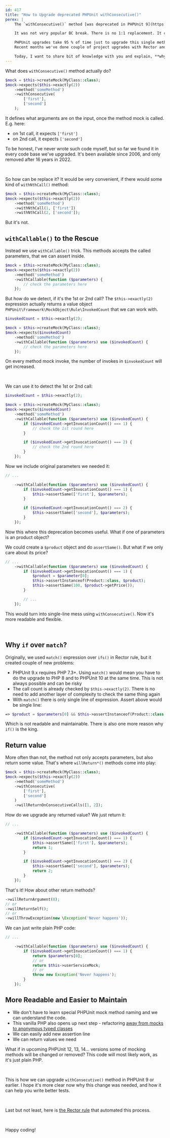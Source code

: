 ```yaml
---
id: 417
title: "How to Upgrade deprecated PHPUnit withConsecutive()"
perex: |
    The `withConsecutive()` method [was deprecated in PHPUnit 9](https://github.com/sebastianbergmann/phpunit/issues/4255#issuecomment-636422439) and removed in PHPUnit 10. It sparked many [questions](https://stackoverflow.com/questions/75389000/replace-phpunit-method-withconsecutive-abandoned-in-phpunit-10), [on StackOverflow](https://stackoverflow.com/questions/77865216/phpunit-withconsecutive-is-gone-what-is-the-recommended-approach), in [various projets](https://www.drupal.org/project/drupal/issues/3306554) and [GitHub](https://github.com/search?q=repo%3Asebastianbergmann%2Fphpunit+withConsecutive&type=issues).

    It was not very popular BC break. There is no 1:1 replacement. It can be combined with `willReturn*()` methods and that can make it even more tricky to merge with.

    PHPUnit upgrades take 95 % of time just to upgrade this single method, and 5 % about everything else.
    Recent months we've done couple of project upgrades with Rector and we've learned a lot.

    Today, I want to share bit of knowledge with you and explain, **why it's a change for better code**.
---
```


What does `withConsecutive()` method actually do?

```php
$mock = $this->createMock(MyClass::class);
$mock->expects($this->exactly(2))
    ->method('someMethod')
    ->withConsecutive(
        ['first'],
        ['second']
    );
```

It defines what arguments are on the input, once the method mock is called. E.g. here:

* on 1st call, it expects `['first']`
* on 2nd call, it expects `['second']`

To be honest, I've never wrote such code myself, but so far we found it in every code base we've upgraded.
It's been available since 2006, and only removed after 16 years in 2022.

<br>

So how can be replace it? It would be very convenient, if there would some kind of `withNthCall()` method:

```php
$mock = $this->createMock(MyClass::class);
$mock->expects($this->exactly(2))
    ->method('someMethod')
    ->withNthCall(1, ['first'])
    ->withNthCall(2, ['second']);
```

But it's not.


## `withCallable()` to the Rescue

Instead we use `withCallable()` trick. This methods accepts the called parameters, that we can assert inside.

```php
$mock = $this->createMock(MyClass::class);
$mock->expects($this->exactly(2))
    ->method('someMethod')
    ->withCallable(function ($parameters) {
        // check the parameters here
    });
 ```

But how do we detect, if it's the 1st or 2nd call? The `$this->exactly(2)` expression actually returns a value object `PHPUnit\Framework\MockObject\Rule\InvokedCount` that we can work with.

```php
$invokedCount = $this->exactly(2);

$mock = $this->createMock(MyClass::class);
$mock->expects($invokedCount)
    ->method('someMethod')
    ->withCallable(function ($parameters) use ($invokedCount) {
        // check the parameters here
    });
```

On every method mock invoke, the number of invokes in `$invokedCount` will get increased.

<br>

We can use it to detect the 1st or 2nd call:

```php
$invokedCount = $this->exactly(2);

$mock = $this->createMock(MyClass::class);
$mock->expects($invokedCount)
    ->method('someMethod')
    ->withCallable(function ($parameters) use ($invokedCount) {
        if ($invokedCount->getInvocationCount() === 1) {
            // check the 1st round here
        }

        if ($invokedCount->getInvocationCount() === 2) {
            // check the 2nd round here
        }
    });
```

Now we include original parameters we needed it:

```php
// ...

    ->withCallable(function ($parameters) use ($invokedCount) {
        if ($invokedCount->getInvocationCount() === 1) {
            $this->assertSame(['first'], $parameters);
        }

        if ($invokedCount->getInvocationCount() === 2) {
            $this->assertSame(['second'], $parameters);
        }
    });
```

Now this where this deprecation becomes useful. What if one of parameters is an product object?

We could create a `$product` object and do `assertSame()`. But what if we only care about its price?

```php
// ...
    ->withCallable(function ($parameters) use ($invokedCount) {
        if ($invokedCount->getInvocationCount() === 1) {
            $product = $parameter[0];
            $this->assertInstanceof(Product::class, $product);
            $this->assertSame(100, $product->getPrice());
        }

        // ...
    });
```

This would turn into single-line mess using `withConsecutive()`. Now it's more readable and flexible.

<br>

## Why `if` over `match`?

Originally, we used `match()` expression over `ifs()` in Rector rule, but it created couple of new problems:

* PHPUnit 9.x requires PHP 7.3+. Using `match()` would mean you have to do the upgrade to PHP 8 and to PHPUnit 10 at the same time. This is not always possible and can be risky
* The call count is already checked by `$this->exactly(2)`. There is no need to add another layer of complexity to check the same thing again
* With `match()` there is only single line of expression. Assert above would be single line:

```php
=> $product = $parameters[0] && $this->assertInstanceof(Product::class, $product) && $this->assertSame(100, $product->getPrice())
 ```

Which is not readable and maintainable. There is also one more reason why `if()` is the king.


## Return value

More often than not, the method not only accepts parameters, but also return some value. That's where `willReturn*()` methods come into play:

```php
$mock = $this->createMock(MyClass::class);
$mock->expects($this->exactly(2))
    ->method('someMethod')
    ->withConsecutive(
        ['first'],
        ['second']
    )
    ->willReturnOnConsecutiveCalls([1, 2]);
```

How do we upgrade any returned value? We just return it:

```php
// ...

    ->withCallable(function ($parameters) use ($invokedCount) {
        if ($invokedCount->getInvocationCount() === 1) {
            $this->assertSame(['first'], $parameters);
            return 1;
        }

        if ($invokedCount->getInvocationCount() === 2) {
            $this->assertSame(['second'], $parameters);
            return 2;
        }
    });
```

That's it! How about other return methods?

```php
->willReturnArgument(0);
// or
->willReturnSelf();
// or
->willThrowException(new \Exception('Never happens'));
```

We can just write plain PHP code:

```php
// ...

    ->withCallable(function ($parameters) use ($invokedCount) {
        if ($invokedCount->getInvocationCount() === 1) {
            return $parameters[0];
            // or
            return $this->userServiceMock;
            // or
            throw new Exception('Never happens');
        }
    });
```

## More Readable and Easier to Maintain

* We don't have to learn special PHPUnit mock method naming and we can understand the code.
* This vanilla PHP also opens up next step - refactoring [away from mocks to anonymous typed classes](/blog/2018/06/11/how-to-turn-mocks-from-nightmare-to-solid-kiss-tests)
* We can easily add new assertion line
* We can return values we need


What if in upcoming PHPUnit 12, 13, 14... versions some of mocking methods will be changed or removed? This code will most likely work, as it's just plain PHP.

<br>

This is how we can upgrade `withConsecutive()` method in PHPUnit 9 or earlier. I hope it's more clear now why this change was needed, and how it can help you write better tests.

<br>

Last but not least, here is [the Rector rule](https://getrector.com/rule-detail/with-consecutive-rector) that automated this process.

<br>


Happy coding!
